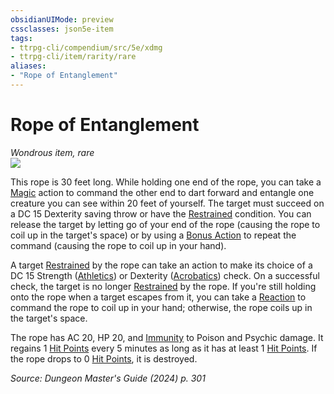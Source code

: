 ```yaml
---
obsidianUIMode: preview
cssclasses: json5e-item
tags:
- ttrpg-cli/compendium/src/5e/xdmg
- ttrpg-cli/item/rarity/rare
aliases: 
- "Rope of Entanglement"
---
```

# Rope of Entanglement
*Wondrous item, rare*  
![](3-Mechanics/CLI/items/img/rope-of-entanglement.webp#right)


This rope is 30 feet long. While holding one end of the rope, you can take a [Magic](3-Mechanics/CLI/rules/actions.md#Magic) action to command the other end to dart forward and entangle one creature you can see within 20 feet of yourself. The target must succeed on a DC 15 Dexterity saving throw or have the [Restrained](3-Mechanics/CLI/rules/conditions.md#Restrained) condition. You can release the target by letting go of your end of the rope (causing the rope to coil up in the target's space) or by using a [Bonus Action](3-Mechanics/CLI/rules/variant-rules/bonus-action-xphb.md) to repeat the command (causing the rope to coil up in your hand).

A target [Restrained](3-Mechanics/CLI/rules/conditions.md#Restrained) by the rope can take an action to make its choice of a DC 15 Strength ([Athletics](3-Mechanics/CLI/rules/skills.md#Athletics)) or Dexterity ([Acrobatics](3-Mechanics/CLI/rules/skills.md#Acrobatics)) check. On a successful check, the target is no longer [Restrained](3-Mechanics/CLI/rules/conditions.md#Restrained) by the rope. If you're still holding onto the rope when a target escapes from it, you can take a [Reaction](3-Mechanics/CLI/rules/variant-rules/reaction-xphb.md) to command the rope to coil up in your hand; otherwise, the rope coils up in the target's space.

The rope has AC 20, HP 20, and [Immunity](3-Mechanics/CLI/rules/variant-rules/immunity-xphb.md) to Poison and Psychic damage. It regains 1 [Hit Points](3-Mechanics/CLI/rules/variant-rules/hit-points-xphb.md) every 5 minutes as long as it has at least 1 [Hit Points](3-Mechanics/CLI/rules/variant-rules/hit-points-xphb.md). If the rope drops to 0 [Hit Points](3-Mechanics/CLI/rules/variant-rules/hit-points-xphb.md), it is destroyed.

*Source: Dungeon Master's Guide (2024) p. 301*